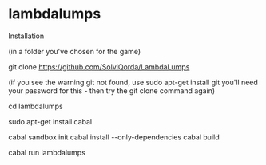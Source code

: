 # lambdalumps

Installation

(in a folder you've chosen for the game)

git clone https://github.com/SolviQorda/LambdaLumps

(if you see the warning git not found, use sudo apt-get install git
  you'll need   your password for this - then try the git clone command again)

cd lambdalumps

sudo apt-get install cabal

cabal sandbox init
cabal install --only-dependencies
cabal build

cabal run lambdalumps
